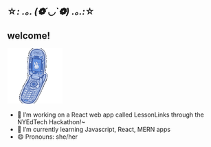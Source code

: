 ## ☆*: .｡. (❁´◡`❁) .｡.:*☆
##          welcome!
![](https://github.com/saniyavyas/saniyavyas/blob/main/swing.gif)

- 🔭 I’m working on a React web app called LessonLinks through the NYEdTech Hackathon!~
- 🌱 I’m currently learning Javascript, React, MERN apps
- 😄 Pronouns: she/her
  
  
<!--
- 👯 I’m looking to collaborate on 
- 🤔 I’m looking for help with 
- 💬 Ask me about ...
- 📫 How to reach me: ...
- - ⚡ Fun fact: ...
